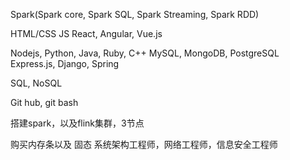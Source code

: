 Spark(Spark core, Spark SQL, Spark Streaming, Spark RDD)







HTML/CSS
JS
React, Angular, Vue.js

Nodejs, Python, Java, Ruby, C++
MySQL, MongoDB, PostgreSQL
Express.js, Django, Spring

SQL, NoSQL

Git hub, git bash



搭建spark，以及flink集群，3节点

购买内存条以及 固态
系统架构工程师，网络工程师，信息安全工程师
